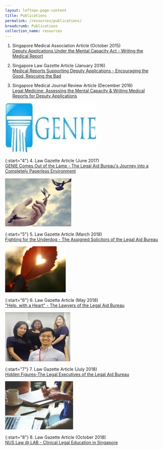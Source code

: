 ```yaml
---
layout: leftnav-page-content
title: Publications
permalink: /resources/publications/
breadcrumb: Publications
collection_name: resources
---
```


1. Singapore Medical Association Article (October 2015) <br>
[Deputy Applications Under the Mental Capacity Act - Writing the Medical Report](/files/article-in-SMA-News.pdf)<br>

 
2. Singapore Law Gazette Article (January 2016) <br>
[Medical Reports Supporting Deputy Applications - Encouraging the Good, Rescuing the Bad](/files/MCA-article-SingaporeLawGazette.pdf) <br>


3. Singapore Medical Journal Review Article (December 2016) <br>
[Legal Medicine: Assessing the Mental Capacity & Writing Medical Reports for Deputy Applications](/files/Assessing-mental-capacity-and-writing-medical-reports-for-deputy-applications.pdf)<br>

![GENIE](/images/pub1.jpg) <br>

{:start="4"} 
4. Law Gazette Article (June 2017) <br>
[GENIE Comes Out of the Lamp - The Legal Aid Bureau's Journey into a Completely Paperless Environment](/files/GenieArticle.pdf)<br>


![FightingUnderdog](/images/pub2.jpg) <br>

{:start="5"} 
5. Law Gazette Article (March 2018) <br>
[Fighting for the Underdog - The Assigned Solicitors of the Legal Aid Bureau](/files/FightingfortheUnderdog.pdf) <br>

 
![HelpwithaHeart](/images/pub3.jpg)<br>

{:start="6"} 
6. Law Gazette Article (May 2018)<br>
["Help, with a Heart" - The Lawyers of the Legal Aid Bureau](/files/2-HelpwithaHeart.pdf)<br>
 

![HiddenFigures](/images/pub4.jpg) <br>

{:start="7"} 
7. Law Gazette Article (July 2018) <br>
[Hidden Figures-The Legal Executives of the Legal Aid Bureau](/files/3-HiddenFigures.pdf) <br>


![NUS-CLE](/images/pub5.jpg) <br>

{:start="8"} 
8. Law Gazette Article (October 2018) <br>
[NUS Law @ LAB - Clinical Legal Education in Singapore](/files/4-NUS-CLE.pdf)
